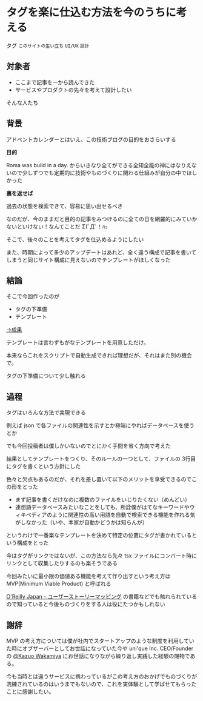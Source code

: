 # タグを楽に仕込む方法を今のうちに考える

タグ `このサイトの生い立ち` `UI/UX` `設計`

## 対象者

* ここまで記事を一から読んできた
* サービスやプロダクトの先々を考えて設計したい

そんな人たち

## 背景

アドベントカレンダーとはいえ、この技術ブログの目的をおさらいする

 

**目的**

Roma was build in a day. からいきなり全てができる全知全能の神にはなりえないので少しずつでも定期的に技術やものづくりに関わる仕組みが自分の中でほしかった

 

**裏を返せば**

過去の状態を検索できて、容易に思い出せるべき

 

なのだが、今のままだと目的の記事をみつけるのに全ての日を網羅的にみていかないといけない！なんてことだ Σ(ﾟДﾟ！ﾊｯ

そこで、後々のことを考えてタグを仕込めるようにしたい

また、時期によって多少のアップデートはあれど、全く違う構成で記事を書いてしまうと同じサイト構成に見えないのでテンプレートがほしくなった

## 結論

そこで今回作ったのが

* タグの下準備
* テンプレート

[→成果](https://github.com/shimomuh/shimomuh.github.io/commit/e5f75adf508c6e4b92806eb0e80fc96f58c1ad9d)

テンプレートは言わずもがなテンプレートを用意しただけ。

本来ならこれをスクリプトで自動生成できれば理想だが、それはまた別の機会で。

タグの下準備について少し触れる

## 過程

タグはいろんな方法で実現できる

例えば json で各ファイルの関連性を示すとか極端にやればデータベースを使うとか

でも今回投稿者は僕しかいないのでとにかく手間を省く方向で考えた

結果としてテンプレートをつくり、そのルールの一つとして、ファイルの 3行目にタグを書くという方針にした

色々と欠点もあるのだが、それを差し置いて以下のメリットを享受できるのでこの形をとった

* まず記事を書くだけなのに複数のファイルをいじりたくない（めんどい）
* 連想語データベースみたいなことをしても、所詮僕がはてなキーワードやウィキペディアのように関連性の高い用語を自動で検索できる機能を作れる気がしなかった（いや、本家が自動かどうかは知らんが）

というわけで一番楽なテンプレートを決めて特定の位置にタグが書かれているという構成をとった

今はタグがリンクではないが、この方法なら先々 tsx ファイルにコンバート時にリンクとして収集したりするのも楽そうである

今回みたいに最小限の価値ある機能を考えて作り出すという考え方は MVP(Minimum Viable Product) と呼ばれる

[O'Reilly Japan - ユーザーストーリーマッピング](https://www.oreilly.co.jp/books/9784873117324/) の書籍などでも触れられているので知っていると今後ものづくりをする人は役にたつかもしれない

## 謝辞

MVP の考え方については僕が社内でスタートアップのような制度を利用していた時にオブザーバーとしてお世話になっていた今や uni'que Inc. CEO/Founder の [@Kazuo Wakamiya](https://www.facebook.com/kazuo.wakamiya?fref=nf&__tn__=%2Cdm-R-R&eid=ARBofPGrIIXYL7OBz4orgZfLRJ_4LrzkgIAvjDnuC-9qR6yyI-C5j1bOmojWzykhnDgvRQIUqwezMKf2) にお世話になりながら繰り返し実践した経験の賜物である。

今も当時とは違うサービスに携わっているがこの考え方のおかげでものづくりが洗練されているのはいうまでもないので、これを実体験として学ばせてもらったことに感謝したい。

